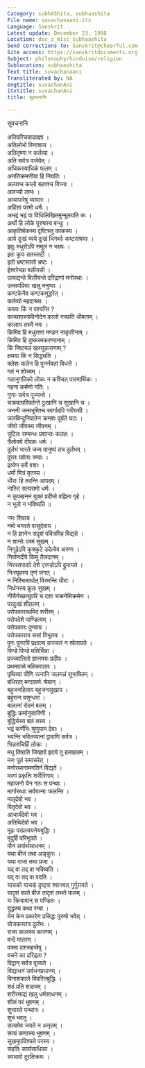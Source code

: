 ```yaml
---
Category: subhAShita, subhaashita
File name: suvachanaani.itx
Language: Sanskrit
Latest update: December 23, 1998
Location: doc_z_misc_subhaashita
Send corrections to: Sanskrit@cheerful.com
Site access: https://sanskritdocuments.org
Subject: philosophy/hinduism/religion
Sublocation: subhaashita
Text title: suvachanaani
Transliterated by: NA
engtitle: suvachanAni
itxtitle: suvachanAni
title: सुवचनानि

---
```

  
 सुवचनानि   
  
अतिपरिचयादवज्ञा ।  
अतिलोभो विनाशाय ।  
अतितृष्णा न कर्तव्या ।  
अति सर्वत्र वर्जयेत् ।  
अधिकस्याधिकं फलम् ।  
अनतिक्रमणीया हि नियतिः ।  
अल्पश्च कालो बहवश्च विघ्नाः ।  
अलभ्यो लाभः ।  
अव्यापारेषु व्यापारः ।  
अहिंसा परमो धर्मः ।  
अभद्रं भद्रं वा विधिलिखितमुन्मूलयति कः ।  
अर्थो हि लोके पुरुषस्य बन्धुः ।  
आकृतिर्बकस्य दृष्टिस्तु काकस्य ।  
आये दुःखं  व्यये दुःखं धिगर्थाः कष्टसंश्रयाः ।  
इक्षुः मधुरोऽपि  समूलं न भक्ष्यः ।  
इतः कूपः ततस्तटी ।  
इतो भ्रष्टस्ततो भ्रष्टः ।  
ईश्वरेच्छा बलीयसी ।  
उत्पद्यन्ते विलीयन्ते दरिद्राणां मनोरथाः ।  
उत्सवप्रियाः खलु मनुष्याः ।  
कण्टकेनैव कण्टकमुद्धरेत् ।  
कर्तव्यो महदाश्रयः ।  
कवयः किं न पश्यन्ति ?  
काव्यशास्त्रविनोदेन कालो गच्छति धीमताम् ।  
कालाय तस्मै नमः ।  
किमिव हि मधुराणां मण्डनं नाकृतीनाम् ।  
किमिव हि दुष्करमकरुणानाम् ।  
किं मिष्टमन्नं खरसूकराणाम् ?  
क्षमया किं न सिद्ध्यति ।  
क्लेशः फलेन हि पुनर्नवतां विधत्ते ।  
गतं न शोच्यम् ।  
गतानुगतिको लोकः  न कश्चित् पारमार्थिकः ।  
गहना कर्मणो गतिः ।  
गुणाः सर्वत्र पूज्यन्ते ।  
चक्रवत्परिवर्तन्ते दुःखानि च सुखानि च ।  
जननी जन्मभूमिश्च स्वर्गादपि गरीयसी ।  
जलबिन्दुनिपातेन क्रमशः पूर्यते घटः ।  
जीवो जीवस्य जीवनम् ।  
त्रुटितः सम्बन्धः प्रशान्तः कलहः ।  
त्रैलोक्ये दीपकः धर्मः ।  
दुर्लभं भारते जन्म  मानुष्यं तत्र दुर्लभम् ।  
दूरतः पर्वताः रम्याः ।  
द्रव्येण सर्वे वशाः ।  
धर्मो मित्रं मृतस्य ।  
धीराः हि तरन्ति आपदम् ।  
नास्ति सत्यसमो धर्मः ।  
न कूपखननं युक्तं प्रदीप्ते वह्निना गृहे ।  
न भूतो न भविष्यति ॥  
  
नमः शिवाय ।  
नमो भगवते वासुदेवाय ।  
न हि ज्ञानेन सदृशं पवित्रमिह विद्यते ।  
न शान्तेः परमं सुखम् ।  
निगूढेऽपि कुक्कुटे  उदेत्येव अरुणः ।  
निर्वाणदीपे किमु तैलदानम् ।  
निरस्तपादपे देशे  एरण्डोऽपि द्रुमायते ।  
निःस्पृहस्य तृणं जगत् ।  
न निश्चितार्थात् विरमन्ति धीराः ।  
निर्धनस्य कुतः सुखम् ।  
नीचैर्गच्छत्युपरि च दशा चक्रनेमिक्रमेण ।  
परदुःखं शीतलम् ।  
परोपकाराथमिदं शरीरम् ।  
परोपदेशे पाण्डित्यम् ।  
परोपकारः पुण्याय ।  
परोपकाराय सतां विभूतयः ।  
पुनः पुनरपि प्रक्षाल्य कज्जलं न श्वेतायते ।  
पिण्डे पिण्डे मतिर्भिन्ना ।  
प्रज्ज्वालितो ज्ञानमयः प्रदीपः ।  
प्रथमग्रासे मक्षिकापातः ।  
पृथिव्यां त्रीणि रत्नानि  जलमन्नं सुभाषितम् ।  
बधिरात् मन्दकर्णः श्रेयान् ।  
बहुजनहिताय बहुजनसुखाय ।  
बहुरत्न वसुन्धरा ।  
बालानां रोदनं बलम् ।  
बुद्धिः कर्मानुसारिणी ।  
बुद्धिर्यस्य बलं तस्य ।  
भद्रं कर्णेभिः श्रुणुयाम देवाः ।  
भवन्ति भवितव्यानां द्वाराणि सर्वत्र ।  
भिन्नरुचिर्हि लोकः ।  
मधु तिष्ठति जिव्हाग्रे  हृदये तु हलाहलम् ।  
मनः पूतं समाचरेत् ।  
मनोरथानामगतिर्न विद्यते ।  
मरणं प्रकृतिः शरीरिणाम् ।  
महाजनो येन गतः स पन्थाः ।  
मार्गारब्धाः सर्वयत्नाः फलन्ति ।  
मातृदेवो भव ।  
पितृदेवो भव ।  
आचार्यदेवो भव ।  
अतिथिदेवो भव ।  
मूढः परप्रत्ययनेयबुद्धिः ।  
मृदुर्हि परिभूयते ।  
मौनं सर्वार्थसाधनम् ।  
यथा बीजं तथा अङ्कुरः ।  
यथा राजा तथा प्रजा ।  
यद् वा तद् वा भविष्यति ।  
यद् वा तद् वा वदति ।  
याचको याचक्ं दृष्ट्वा श्वानवत् गुर्गुरायते ।  
यादृशं वपते बीजं तादृशं लभते फलम् ।  
यः क्रियावान् स पण्डितः ।  
युद्धस्य कथा रम्या ।  
येन केन प्रकारेण प्रसिद्धः पुरुषो भवेत् ।  
योजकस्तत्र दुर्लभः ।  
राजा कालस्य कारणम् ।  
वन्दे मातरम् ।  
वक्ता दशसहस्रेषु ।  
वचने का दरिद्रता ?  
विद्वान् सर्वत्र पूज्यते ।  
विद्याधनं सर्वधनप्रधानम् ।  
विनाशकाले विपरितबुद्धिः ।  
शठं प्रति शाठ्यम् ।  
शरीरमाद्यं खलु धर्मसाधनम् ।  
शीलं परं भूषणम् ।  
शुभास्ते पन्थानः ।  
शुभं भवतु ।  
सत्यमेव जयते न अनृतम् ।  
सत्यं कण्ठस्य भूषणम् ।  
सुखमुपदिश्यते परस्य ।  
संहतिः कार्यसाधिका ।  
स्वभावो दुरतिक्रमः ।  
  
  
